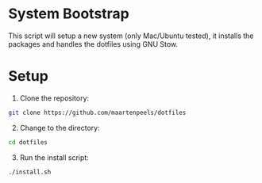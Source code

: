 # System Bootstrap

This script will setup a new system (only Mac/Ubuntu tested), it installs the packages and handles the dotfiles using GNU Stow.

# Setup

1. Clone the repository:

```bash
git clone https://github.com/maartenpeels/dotfiles
```

2. Change to the directory:

```bash
cd dotfiles
```

3. Run the install script:

```bash
./install.sh
```
